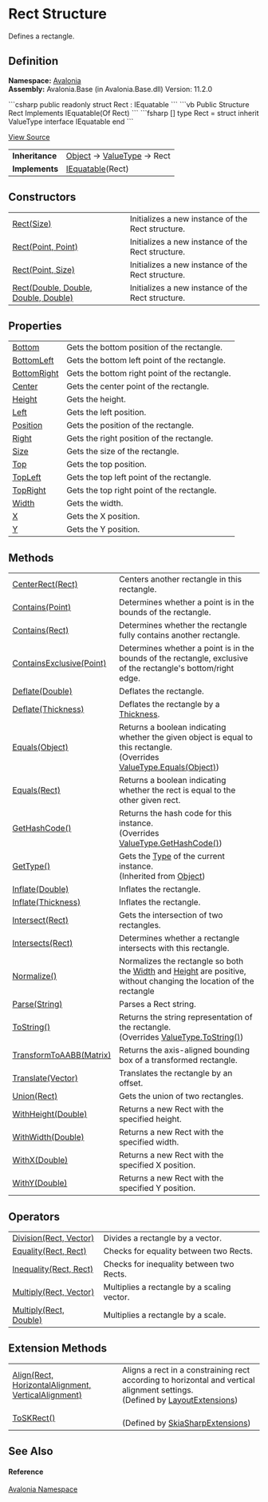 # Rect Structure


Defines a rectangle.



## Definition
**Namespace:** <a href="N_Avalonia">Avalonia</a>  
**Assembly:** Avalonia.Base (in Avalonia.Base.dll) Version: 11.2.0

<Tabs groupId="api-code-preview">
<TabItem value="csharp" label="C#">
```csharp
public readonly struct Rect : IEquatable<Rect>
```
</TabItem>
<TabItem value="vb" label="VB">
```vb
Public Structure Rect
	Implements IEquatable(Of Rect)
```
</TabItem>
<TabItem value="fsharp" label="F#">
```fsharp
[<SealedAttribute>]
type Rect = 
    struct
        inherit ValueType
        interface IEquatable<Rect>
    end
```
</TabItem>
</Tabs>



<a href="https://github.com/AvaloniaUI/Avalonia/tree/master/src/Avalonia.Base/Rect.cs" title="View the source code">View Source</a>

<table>
<tr><td><strong>Inheritance</strong></td><td><a href="https://learn.microsoft.com/dotnet/api/system.object" target="_blank" rel="noopener noreferrer">Object</a>  →  <a href="https://learn.microsoft.com/dotnet/api/system.valuetype" target="_blank" rel="noopener noreferrer">ValueType</a>  →  Rect</td></tr>
<tr><td><strong>Implements</strong></td><td><a href="https://learn.microsoft.com/dotnet/api/system.iequatable-1" target="_blank" rel="noopener noreferrer">IEquatable</a>(Rect)</td></tr>
</table>



## Constructors
<table>
<tr>
<td><a href="M_Avalonia_Rect__ctor_2">Rect(Size)</a></td>
<td>Initializes a new instance of the Rect structure.</td>
</tr>
<tr>
<td><a href="M_Avalonia_Rect__ctor">Rect(Point, Point)</a></td>
<td>Initializes a new instance of the Rect structure.</td>
</tr>
<tr>
<td><a href="M_Avalonia_Rect__ctor_1">Rect(Point, Size)</a></td>
<td>Initializes a new instance of the Rect structure.</td>
</tr>
<tr>
<td><a href="M_Avalonia_Rect__ctor_3">Rect(Double, Double, Double, Double)</a></td>
<td>Initializes a new instance of the Rect structure.</td>
</tr>
</table>

## Properties
<table>
<tr>
<td><a href="P_Avalonia_Rect_Bottom">Bottom</a></td>
<td>Gets the bottom position of the rectangle.</td>
</tr>
<tr>
<td><a href="P_Avalonia_Rect_BottomLeft">BottomLeft</a></td>
<td>Gets the bottom left point of the rectangle.</td>
</tr>
<tr>
<td><a href="P_Avalonia_Rect_BottomRight">BottomRight</a></td>
<td>Gets the bottom right point of the rectangle.</td>
</tr>
<tr>
<td><a href="P_Avalonia_Rect_Center">Center</a></td>
<td>Gets the center point of the rectangle.</td>
</tr>
<tr>
<td><a href="P_Avalonia_Rect_Height">Height</a></td>
<td>Gets the height.</td>
</tr>
<tr>
<td><a href="P_Avalonia_Rect_Left">Left</a></td>
<td>Gets the left position.</td>
</tr>
<tr>
<td><a href="P_Avalonia_Rect_Position">Position</a></td>
<td>Gets the position of the rectangle.</td>
</tr>
<tr>
<td><a href="P_Avalonia_Rect_Right">Right</a></td>
<td>Gets the right position of the rectangle.</td>
</tr>
<tr>
<td><a href="P_Avalonia_Rect_Size">Size</a></td>
<td>Gets the size of the rectangle.</td>
</tr>
<tr>
<td><a href="P_Avalonia_Rect_Top">Top</a></td>
<td>Gets the top position.</td>
</tr>
<tr>
<td><a href="P_Avalonia_Rect_TopLeft">TopLeft</a></td>
<td>Gets the top left point of the rectangle.</td>
</tr>
<tr>
<td><a href="P_Avalonia_Rect_TopRight">TopRight</a></td>
<td>Gets the top right point of the rectangle.</td>
</tr>
<tr>
<td><a href="P_Avalonia_Rect_Width">Width</a></td>
<td>Gets the width.</td>
</tr>
<tr>
<td><a href="P_Avalonia_Rect_X">X</a></td>
<td>Gets the X position.</td>
</tr>
<tr>
<td><a href="P_Avalonia_Rect_Y">Y</a></td>
<td>Gets the Y position.</td>
</tr>
</table>

## Methods
<table>
<tr>
<td><a href="M_Avalonia_Rect_CenterRect">CenterRect(Rect)</a></td>
<td>Centers another rectangle in this rectangle.</td>
</tr>
<tr>
<td><a href="M_Avalonia_Rect_Contains">Contains(Point)</a></td>
<td>Determines whether a point is in the bounds of the rectangle.</td>
</tr>
<tr>
<td><a href="M_Avalonia_Rect_Contains_1">Contains(Rect)</a></td>
<td>Determines whether the rectangle fully contains another rectangle.</td>
</tr>
<tr>
<td><a href="M_Avalonia_Rect_ContainsExclusive">ContainsExclusive(Point)</a></td>
<td>Determines whether a point is in the bounds of the rectangle, exclusive of the rectangle's bottom/right edge.</td>
</tr>
<tr>
<td><a href="M_Avalonia_Rect_Deflate_1">Deflate(Double)</a></td>
<td>Deflates the rectangle.</td>
</tr>
<tr>
<td><a href="M_Avalonia_Rect_Deflate">Deflate(Thickness)</a></td>
<td>Deflates the rectangle by a <a href="T_Avalonia_Thickness">Thickness</a>.</td>
</tr>
<tr>
<td><a href="M_Avalonia_Rect_Equals_1">Equals(Object)</a></td>
<td>Returns a boolean indicating whether the given object is equal to this rectangle.<br />(Overrides <a href="https://learn.microsoft.com/dotnet/api/system.valuetype.equals" target="_blank" rel="noopener noreferrer">ValueType.Equals(Object)</a>)</td>
</tr>
<tr>
<td><a href="M_Avalonia_Rect_Equals">Equals(Rect)</a></td>
<td>Returns a boolean indicating whether the rect is equal to the other given rect.</td>
</tr>
<tr>
<td><a href="M_Avalonia_Rect_GetHashCode">GetHashCode()</a></td>
<td>Returns the hash code for this instance.<br />(Overrides <a href="https://learn.microsoft.com/dotnet/api/system.valuetype.gethashcode" target="_blank" rel="noopener noreferrer">ValueType.GetHashCode()</a>)</td>
</tr>
<tr>
<td><a href="https://learn.microsoft.com/dotnet/api/system.object.gettype" target="_blank" rel="noopener noreferrer">GetType()</a></td>
<td>Gets the <a href="https://learn.microsoft.com/dotnet/api/system.type" target="_blank" rel="noopener noreferrer">Type</a> of the current instance.<br />(Inherited from <a href="https://learn.microsoft.com/dotnet/api/system.object" target="_blank" rel="noopener noreferrer">Object</a>)</td>
</tr>
<tr>
<td><a href="M_Avalonia_Rect_Inflate_1">Inflate(Double)</a></td>
<td>Inflates the rectangle.</td>
</tr>
<tr>
<td><a href="M_Avalonia_Rect_Inflate">Inflate(Thickness)</a></td>
<td>Inflates the rectangle.</td>
</tr>
<tr>
<td><a href="M_Avalonia_Rect_Intersect">Intersect(Rect)</a></td>
<td>Gets the intersection of two rectangles.</td>
</tr>
<tr>
<td><a href="M_Avalonia_Rect_Intersects">Intersects(Rect)</a></td>
<td>Determines whether a rectangle intersects with this rectangle.</td>
</tr>
<tr>
<td><a href="M_Avalonia_Rect_Normalize">Normalize()</a></td>
<td>Normalizes the rectangle so both the <a href="P_Avalonia_Rect_Width">Width</a> and <a href="P_Avalonia_Rect_Height">Height</a> are positive, without changing the location of the rectangle</td>
</tr>
<tr>
<td><a href="M_Avalonia_Rect_Parse">Parse(String)</a></td>
<td>Parses a Rect string.</td>
</tr>
<tr>
<td><a href="M_Avalonia_Rect_ToString">ToString()</a></td>
<td>Returns the string representation of the rectangle.<br />(Overrides <a href="https://learn.microsoft.com/dotnet/api/system.valuetype.tostring" target="_blank" rel="noopener noreferrer">ValueType.ToString()</a>)</td>
</tr>
<tr>
<td><a href="M_Avalonia_Rect_TransformToAABB">TransformToAABB(Matrix)</a></td>
<td>Returns the axis-aligned bounding box of a transformed rectangle.</td>
</tr>
<tr>
<td><a href="M_Avalonia_Rect_Translate">Translate(Vector)</a></td>
<td>Translates the rectangle by an offset.</td>
</tr>
<tr>
<td><a href="M_Avalonia_Rect_Union">Union(Rect)</a></td>
<td>Gets the union of two rectangles.</td>
</tr>
<tr>
<td><a href="M_Avalonia_Rect_WithHeight">WithHeight(Double)</a></td>
<td>Returns a new Rect with the specified height.</td>
</tr>
<tr>
<td><a href="M_Avalonia_Rect_WithWidth">WithWidth(Double)</a></td>
<td>Returns a new Rect with the specified width.</td>
</tr>
<tr>
<td><a href="M_Avalonia_Rect_WithX">WithX(Double)</a></td>
<td>Returns a new Rect with the specified X position.</td>
</tr>
<tr>
<td><a href="M_Avalonia_Rect_WithY">WithY(Double)</a></td>
<td>Returns a new Rect with the specified Y position.</td>
</tr>
</table>

## Operators
<table>
<tr>
<td><a href="M_Avalonia_Rect_op_Division">Division(Rect, Vector)</a></td>
<td>Divides a rectangle by a vector.</td>
</tr>
<tr>
<td><a href="M_Avalonia_Rect_op_Equality">Equality(Rect, Rect)</a></td>
<td>Checks for equality between two Rects.</td>
</tr>
<tr>
<td><a href="M_Avalonia_Rect_op_Inequality">Inequality(Rect, Rect)</a></td>
<td>Checks for inequality between two Rects.</td>
</tr>
<tr>
<td><a href="M_Avalonia_Rect_op_Multiply">Multiply(Rect, Vector)</a></td>
<td>Multiplies a rectangle by a scaling vector.</td>
</tr>
<tr>
<td><a href="M_Avalonia_Rect_op_Multiply_1">Multiply(Rect, Double)</a></td>
<td>Multiplies a rectangle by a scale.</td>
</tr>
</table>

## Extension Methods
<table>
<tr>
<td><a href="M_Avalonia_Layout_LayoutExtensions_Align">Align(Rect, HorizontalAlignment, VerticalAlignment)</a></td>
<td>Aligns a rect in a constraining rect according to horizontal and vertical alignment settings.<br />(Defined by <a href="T_Avalonia_Layout_LayoutExtensions">LayoutExtensions</a>)</td>
</tr>
<tr>
<td><a href="M_Avalonia_Skia_SkiaSharpExtensions_ToSKRect">ToSKRect()</a></td>
<td><br />(Defined by <a href="T_Avalonia_Skia_SkiaSharpExtensions">SkiaSharpExtensions</a>)</td>
</tr>
</table>

## See Also


#### Reference
<a href="N_Avalonia">Avalonia Namespace</a>  

